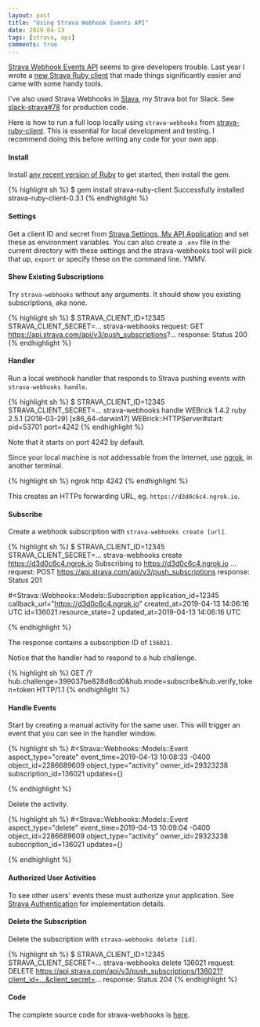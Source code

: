 ```yaml
---
layout: post
title: "Using Strava Webhook Events API"
date: 2019-04-13
tags: [strava, api]
comments: true
---
```

[Strava Webhook Events API](https://developers.strava.com/docs/webhooks) seems to give developers trouble. Last year I wrote a [new Strava Ruby client](/2018/11/27/writing-a-new-strava-api-ruby-client.html) that made things significantly easier and came with some handy tools.

I've also used Strava Webhooks in [Slava](https://slava.playplay.io), my Strava bot for Slack. See [slack-strava#78](https://github.com/dblock/slack-strava/pull/78) for production code.

Here is how to run a full loop locally using `strava-webhooks` from [strava-ruby-client](https://github.com/dblock/strava-ruby-client#webhooks). This is essential for local development and testing. I recommend doing this before writing any code for your own app.

#### Install

Install [any recent version of Ruby](https://www.ruby-lang.org) to get started, then install the gem.

{% highlight sh %}
$ gem install strava-ruby-client
Successfully installed strava-ruby-client-0.3.1
{% endhighlight %}

#### Settings

Get a client ID and secret from [Strava Settings, My API Application](https://www.strava.com/settings/api) and set these as environment variables. You can also create a `.env` file in the current directory with these settings and the strava-webhooks tool will pick that up, `export` or specify these on the command line. YMMV.

#### Show Existing Subscriptions

Try `strava-webhooks` without any arguments. It should show you existing subscriptions, aka none.

{% highlight sh %}
$ STRAVA_CLIENT_ID=12345 STRAVA_CLIENT_SECRET=... strava-webhooks
request: GET https://api.strava.com/api/v3/push_subscriptions?...
response: Status 200
{% endhighlight %}

#### Handler

Run a local webhook handler that responds to Strava pushing events with `strava-webhooks handle`.

{% highlight sh %}
$ STRAVA_CLIENT_ID=12345 STRAVA_CLIENT_SECRET=... strava-webhooks handle
  WEBrick 1.4.2
  ruby 2.5.1 (2018-03-29) [x86_64-darwin17]
  WEBrick::HTTPServer#start: pid=53701 port=4242
{% endhighlight %}

Note that it starts on port 4242 by default.

Since your local machine is not addressable from the Internet, use [ngrok](https://ngrok.com/), in another terminal.

{% highlight sh %}
ngrok http 4242
{% endhighlight %}

This creates an HTTPs forwarding URL, eg. `https://d3d0c6c4.ngrok.io`.

#### Subscribe

Create a webhook subscription with `strava-webhooks create [url]`.

{% highlight sh %}
$ STRAVA_CLIENT_ID=12345 STRAVA_CLIENT_SECRET=... strava-webhooks create https://d3d0c6c4.ngrok.io
  Subscribing to https://d3d0c6c4.ngrok.io ...
  request: POST https://api.strava.com/api/v3/push_subscriptions
  response: Status 201

#<Strava::Webhooks::Models::Subscription
  application_id=12345
  callback_url="https://d3d0c6c4.ngrok.io"
  created_at=2019-04-13 14:06:16 UTC
  id=136021
  resource_state=2
  updated_at=2019-04-13 14:06:16 UTC
>
{% endhighlight %}

The response contains a subscription ID of `136021`.

Notice that the handler had to respond to a hub challenge.

{% highlight sh %}
GET /?hub.challenge=399037be828d8cd0&hub.mode=subscribe&hub.verify_token=token HTTP/1.1
{% endhighlight %}

#### Handle Events

Start by creating a manual activity for the same user. This will trigger an event that you can see in the handler window.

{% highlight sh %}
#<Strava::Webhooks::Models::Event
  aspect_type="create"
  event_time=2019-04-13 10:08:33 -0400
  object_id=2286689609
  object_type="activity"
  owner_id=29323238
  subscription_id=136021
  updates={}
>
{% endhighlight %}

Delete the activity.

{% highlight sh %}
#<Strava::Webhooks::Models::Event
  aspect_type="delete"
  event_time=2019-04-13 10:09:04 -0400
  object_id=2286689609
  object_type="activity"
  owner_id=29323238
  subscription_id=136021
  updates={}
>
{% endhighlight %}

#### Authorized User Activities

To see other users' events these must authorize your application. See [Strava Authentication](https://developers.strava.com/docs/authentication/) for implementation details.

#### Delete the Subscription

Delete the subscription with `strava-webhooks delete [id]`.

{% highlight sh %}
$ STRAVA_CLIENT_ID=12345 STRAVA_CLIENT_SECRET=... strava-webhooks delete 136021
  request: DELETE https://api.strava.com/api/v3/push_subscriptions/136021?client_id=...&client_secret=...
  response: Status 204
{% endhighlight %}

#### Code

The complete source code for strava-webhooks is [here](https://github.com/dblock/strava-ruby-client/blob/master/bin/strava-webhooks).
